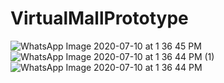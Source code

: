 # VirtualMallPrototype

![WhatsApp Image 2020-07-10 at 1 36 45 PM](https://user-images.githubusercontent.com/28235863/87134837-a8ca0300-c2b2-11ea-9907-1d2ef76a1e74.jpeg)
![WhatsApp Image 2020-07-10 at 1 36 44 PM (1)](https://user-images.githubusercontent.com/28235863/87134884-b7b0b580-c2b2-11ea-8803-2f32253c27ce.jpeg)
![WhatsApp Image 2020-07-10 at 1 36 44 PM](https://user-images.githubusercontent.com/28235863/87134915-bf705a00-c2b2-11ea-9500-3c48bb16304c.jpeg)
